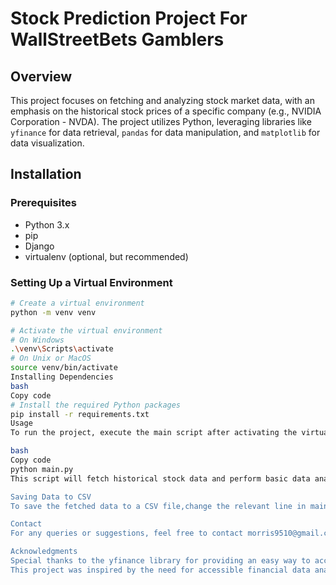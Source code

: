 # Stock Prediction Project For WallStreetBets Gamblers

## Overview

This project focuses on fetching and analyzing stock market data, with an emphasis on the historical stock prices of a specific company (e.g., NVIDIA Corporation - NVDA). The project utilizes Python, leveraging libraries like `yfinance` for data retrieval, `pandas` for data manipulation, and `matplotlib` for data visualization.

## Installation

### Prerequisites

- Python 3.x
- pip
- Django
- virtualenv (optional, but recommended)

### Setting Up a Virtual Environment

```bash
# Create a virtual environment
python -m venv venv

# Activate the virtual environment
# On Windows
.\venv\Scripts\activate
# On Unix or MacOS
source venv/bin/activate
Installing Dependencies
bash
Copy code
# Install the required Python packages
pip install -r requirements.txt
Usage
To run the project, execute the main script after activating the virtual environment:

bash
Copy code
python main.py
This script will fetch historical stock data and perform basic data analysis, visualizing the stock's closing prices over time.

Saving Data to CSV
To save the fetched data to a CSV file,change the relevant line in main.py to true. This will generate a file named stock_data.csv in the project directory.

Contact
For any queries or suggestions, feel free to contact morris9510@gmail.com

Acknowledgments
Special thanks to the yfinance library for providing an easy way to access Yahoo Finance data.
This project was inspired by the need for accessible financial data analysis tools for retail investors.
```
